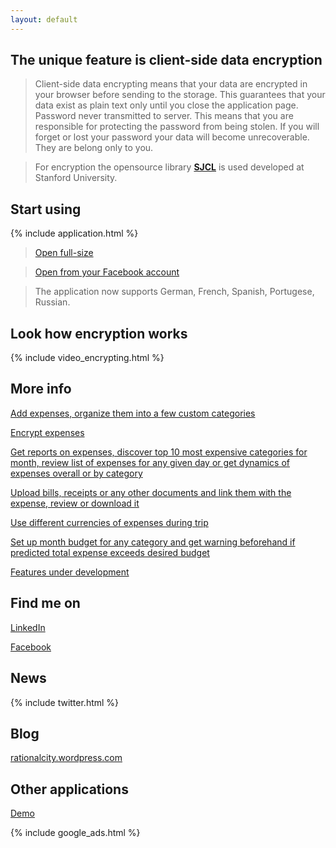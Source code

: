 ```yaml
---
layout: default
---
```


## The unique feature is client-side data encryption

> Client-side data encrypting means that your data are encrypted in your browser before sending to the storage. This guarantees that your data exist as plain text only until you close the application page. Password never transmitted to server. This means that you are responsible for protecting the password from being stolen. If you will forget or lost your password your data will become unrecoverable. They are belong only to you. 

> For encryption the opensource library [**SJCL**](https://crypto.stanford.edu/sjcl/) is used developed at Stanford University.

## Start using

{% include application.html %}

> [Open full-size](https://xpnss.azurewebsites.net)

> [Open from your Facebook account](https://apps.facebook.com/xpenses)

> The application now supports German, French, Spanish, Portugese, Russian.

## Look how encryption works

{% include video_encrypting.html %}

## More info

[Add expenses, organize them into a few custom categories](expense-tracking)

[Encrypt expenses](client-side-data-encryption)

[Get reports on expenses, discover top 10 most expensive categories for month, review list of expenses for any given day or get dynamics of expenses overall or by category](expense-reporting)

[Upload bills, receipts or any other documents and link them with the expense, review or download it](how-to-associate-bills-and-receipts-with-expense)

[Use different currencies of expenses during trip](how-to-track-multicurrency-expenses)

[Set up month budget for any category and get warning beforehand if predicted total expense exceeds desired budget](budget-management)

[Features under development](features)

## Find me on

[LinkedIn](https://ru.linkedin.com/pub/dmitry-morozov/59/90a/794)

[Facebook](https://www.facebook.com/profile.php?id=100004082021870)

## News

{% include twitter.html %}

## Blog

[rationalcity.wordpress.com](https://rationalcity.wordpress.com)

## Other applications

[Demo](https://rationalcity.azurewebsites.net/)

{% include google_ads.html %}
